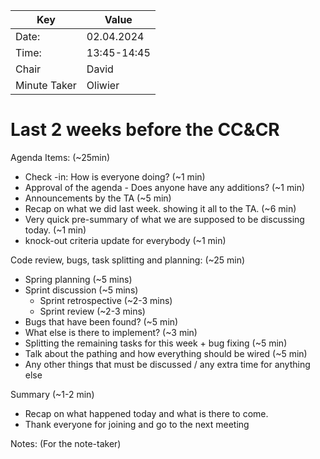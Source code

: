 | Key          | Value       |
|--------------|-------------|
| Date:        | 02.04.2024  |
| Time:        | 13:45-14:45 |
| Chair        | David       |
| Minute Taker | Oliwier     |

<h1>Last 2 weeks before the CC&CR</h1>

Agenda Items: (~25min)
- Check -in: How is everyone doing? (~1 min)
- Approval of the agenda - Does anyone have any additions? (~1 min)
- Announcements by the TA (~5 min)
- Recap on what we did last week. showing it all to the TA. (~6 min)
- Very quick pre-summary of what we are supposed to be discussing today. (~1 min)
- knock-out criteria update for everybody (~1 min)

Code review, bugs, task splitting and planning: (~25 min)
- Spring planning (~5 mins)
- Sprint discussion (~5 mins)
    - Sprint retrospective (~2-3 mins)
    - Sprint review (~2-3 mins)
- Bugs that have been found? (~5 min)
- What else is there to implement? (~3 min)
- Splitting the remaining tasks for this week + bug fixing (~5 min)
- Talk about the pathing and how everything should be wired (~5 min)
- Any other things that must be discussed / any extra time for anything else

Summary (~1-2 min)
- Recap on what happened today and what is there to come.
- Thank everyone for joining and go to the next meeting


Notes: (For the note-taker)

